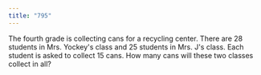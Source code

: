 ```yaml
---
title: "795"
---
```

The fourth grade is collecting cans for a recycling center. There are 28 students in Mrs. Yockey's class and 25 students in Mrs. J's class. Each student is asked to collect 15 cans. How many cans will these two classes collect in all?

